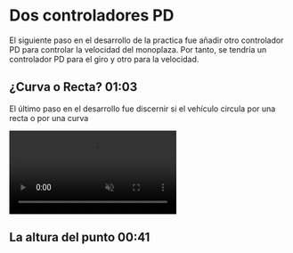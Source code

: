 # Dos controladores PD

El siguiente paso en el desarrollo de la practica fue añadir otro controlador PD para controlar la velocidad del monoplaza. 
Por tanto, se tendría un controlador PD para el giro y otro para la velocidad.

## ¿Curva o Recta? 01:03

El último paso en el desarrollo fue discernir si el vehículo circula por una recta o por una curva

<video muted controls>
    <source src="assets/video/2.mp4" type="video/mp4">
</video>

## La altura del punto 00:41
